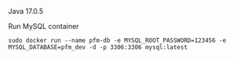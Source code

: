 Java 17.0.5

Run MySQL container
```agsl
sudo docker run --name pfm-db -e MYSQL_ROOT_PASSWORD=123456 -e MYSQL_DATABASE=pfm_dev -d -p 3306:3306 mysql:latest
```
